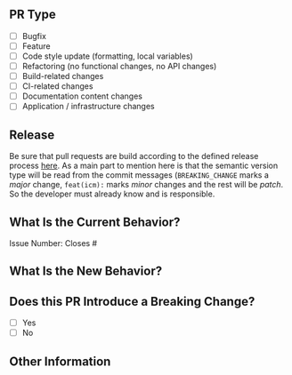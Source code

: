 <!--
## PR Checklist
Please check if your PR fulfills the following requirements:

- [ ] The commit message follows our guidelines: https://github.com/intershop/helm-charts/blob/develop/CONTRIBUTING.md
- [ ] Docs have been added / updated (for bug fixes / features)
- [ ] Be sure to include PR label `major`, `minor` or `patch` when merging into `main`
-->

## PR Type

<!--
What kind of change does this PR introduce?
Please check the one that applies to this PR using "x".
-->

- [ ] Bugfix
- [ ] Feature
- [ ] Code style update (formatting, local variables)
- [ ] Refactoring (no functional changes, no API changes)
- [ ] Build-related changes
- [ ] CI-related changes
- [ ] Documentation content changes
- [ ] Application / infrastructure changes

## Release ##

Be sure that pull requests are build according to the defined release process [here](https://github.com/intershop/helm-charts/wiki/Release-Process). As a main part to mention here is that the semantic version type will be read from the commit messages (`BREAKING_CHANGE` marks a *major* change, `feat(icm):` marks *minor* changes and the rest will be *patch*. So the developer must already know and is responsible.

## What Is the Current Behavior?

<!-- Please describe the current behavior that you are modifying, or link to a relevant issue. -->

Issue Number: Closes #

## What Is the New Behavior?

## Does this PR Introduce a Breaking Change?

<!-- If this PR contains a breaking change, please describe the impact and migration path for existing applications below. -->

- [ ] Yes
- [ ] No

## Other Information
